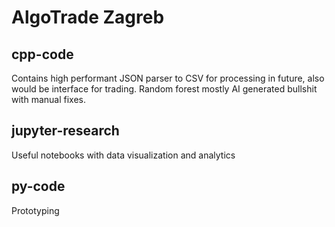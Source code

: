 # AlgoTrade Zagreb
## cpp-code
Contains high performant JSON parser to CSV for processing in future, also would be interface for trading. Random forest mostly AI generated bullshit with manual fixes. 

## jupyter-research
Useful notebooks with data visualization and analytics

## py-code
Prototyping
